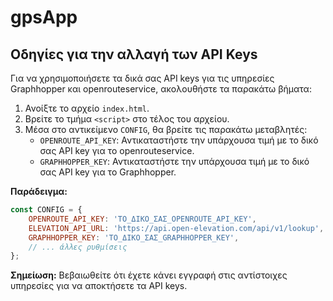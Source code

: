 # gpsApp

## Οδηγίες για την αλλαγή των API Keys

Για να χρησιμοποιήσετε τα δικά σας API keys για τις υπηρεσίες Graphhopper και openrouteservice, ακολουθήστε τα παρακάτω βήματα:

1.  Ανοίξτε το αρχείο `index.html`.
2.  Βρείτε το τμήμα `<script>` στο τέλος του αρχείου.
3.  Μέσα στο αντικείμενο `CONFIG`, θα βρείτε τις παρακάτω μεταβλητές:
    *   `OPENROUTE_API_KEY`: Αντικαταστήστε την υπάρχουσα τιμή με το δικό σας API key για το openrouteservice.
    *   `GRAPHHOPPER_KEY`: Αντικαταστήστε την υπάρχουσα τιμή με το δικό σας API key για το Graphhopper.

**Παράδειγμα:**

```javascript
const CONFIG = {
    OPENROUTE_API_KEY: 'ΤΟ_ΔΙΚΟ_ΣΑΣ_OPENROUTE_API_KEY',
    ELEVATION_API_URL: 'https://api.open-elevation.com/api/v1/lookup',
    GRAPHHOPPER_KEY: 'ΤΟ_ΔΙΚΟ_ΣΑΣ_GRAPHHOPPER_KEY',
    // ... άλλες ρυθμίσεις
};
```

**Σημείωση:** Βεβαιωθείτε ότι έχετε κάνει εγγραφή στις αντίστοιχες υπηρεσίες για να αποκτήσετε τα API keys.

